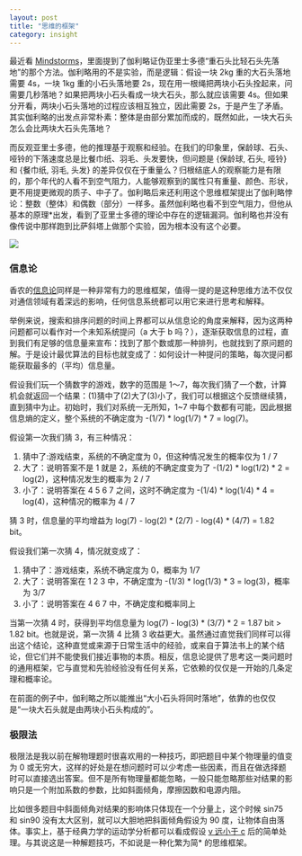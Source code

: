 ```yaml
---
layout: post
title: "思维的框架"
category: insight
---
```





最近看 [Mindstorms](http://www.amazon.cn/Mindstorms-Children-Computers-And-Powerful-Ideas-Papert-Seymour-A/dp/0465046746/ref=sr_1_5?ie=UTF8&qid=1374075828&sr=8-5&keywords=mindstorms)，里面提到了伽利略证伪亚里士多德“重石头比轻石头先落地”的那个方法。伽利略用的不是实验，而是逻辑：假设一块 2kg 重的大石头落地需要 4s，一块 1kg 重的小石头落地要 2s，现在用一根绳把两块小石头拴起来，问需要几秒落地？如果把两块小石头看成一块大石头，那么就应该需要 4s。但如果分开看，两块小石头落地的过程应该相互独立，因此需要 2s，于是产生了矛盾。其实伽利略的出发点非常朴素：整体是由部分累加而成的，既然如此，一块大石头怎么会比两块大石头先落地？

<!--more-->


而反观亚里士多德，他的推理基于观察和经验。在我们的印象里，保龄球、石头、哑铃的下落速度总是比餐巾纸、羽毛、头发要快，但问题是 {保龄球, 石头, 哑铃} 和 {餐巾纸, 羽毛, 头发} 的差异仅仅在于重量么？归根结底人的观察能力是有限的，那个年代的人看不到空气阻力，人能够观察到的属性只有重量、颜色、形状，更不用提更微观的质子、中子了。<span class="sidenote">伽利略后来还利用这个思维框架提出了伽利略悖论：整数（整体）和偶数（部分）一样多。</span>虽然伽利略也看不到空气阻力，但他从基本的原理<span class="note">*</span>出发，看到了亚里士多德的理论中存在的逻辑漏洞。伽利略也并没有像传说中那样跑到比萨斜塔上做那个实验，因为根本没有这个必要。


![](http://ww4.sinaimg.cn/mw690/534218ffjw1e6r9hn953tj209h0a4mxt.jpg)




### 信息论


香农的[信息论](http://zh.wikipedia.org/wiki/%E4%BF%A1%E6%81%AF%E8%AE%BA)同样是一种非常有力的思维框架，值得一提的是这种思维方法不仅仅对通信领域有着深远的影响，任何信息系统都可以用它来进行思考和解释。


举例来说，搜索和排序问题的时间上界都可以从信息论的角度来解释，因为这两种问题都可以看作对一个未知系统提问（a 大于 b 吗？），逐渐获取信息的过程，直到我们有足够的信息量来宣布：找到了那个数或那一种排列，也就找到了原问题的解。于是设计最优算法的目标也就变成了：如何设计一种提问的策略，每次提问都能获取最多的（平均）信息量。


假设我们玩一个猜数字的游戏，数字的范围是 1～7，每次我们猜了一个数，计算机会就返回一个结果：(1)猜中了(2)大了(3)小了，我们可以根据这个反馈继续猜，直到猜中为止。初始时，我们对系统一无所知，1~7 中每个数都有可能，因此根据信息熵的定义，整个系统的不确定度为 -(1/7) * log(1/7) * 7 = log(7)。


假设第一次我们猜 3，有三种情况：


1. 猜中了:游戏结束，系统的不确定度为 0，但这种情况发生的概率仅为 1 / 7
2. 大了：说明答案不是 1 就是 2，系统的不确定度变为了 -(1/2) * log(1/2) * 2 = log(2)，这种情况发生的概率为 2 / 7
3. 小了：说明答案在 4 5 6 7 之间，这时不确定度为 -(1/4) * log(1/4) * 4 = log(4)，这种情况的概率为 4 / 7


猜 3 时，信息量的平均增益为 log(7) - log(2) * (2/7) - log(4) * (4/7) = 1.82 bit。


假设我们第一次猜 4，情况就变成了：

1. 猜中了：游戏结束，系统不确定度为 0，概率为 1/7
2. 大了：说明答案在 1 2 3 中，不确定度为 -(1/3) * log(1/3) * 3 = log(3)，概率为 3/7
3. 小了：说明答案在 4 6 7 中，不确定度和概率同上


当第一次猜 4 时，获得到平均信息量为 log(7) - log(3) * (3/7) * 2 = 1.87 bit > 1.82 bit。也就是说，第一次猜 4 比猜 3 收益更大。虽然通过直觉我们同样可以得出这个结论，这种直觉或来源于日常生活中的经验，或来自于算法书上的某个结论，但它们并不能使我们接近事物的本质。相反，信息论提供了思考这一类问题时的通用框架，它与直觉和先验经验没有任何关系，它依赖的仅仅是一开始的几条定理和概率论。

在前面的例子中，伽利略之所以能推出“大小石头将同时落地”，依靠的也仅仅是“一块大石头就是由两块小石头构成的”。


### 极限法


极限法是我以前在解物理题时很喜欢用的一种技巧，即把题目中某个物理量的值变为 0 或无穷大，这样的好处是在想问题时可以少考虑一些因素，而且在做选择题时可以直接选出答案。但不是所有物理量都能忽略，一般只能忽略那些对结果的影响只是一个附加系数的参数，比如斜面倾角，摩擦因数和电源内阻。


比如很多题目中斜面倾角对结果的影响体只体现在一个分量上，这个时候 sin75 和 sin90 没有太大区别，就可以大胆地把斜面倾角假设为 90 度，让物体自由落体。<span class="sidenote">事实上，基于经典力学的运动学分析都可以看成假设 [v 远小于 c](https://zh.wikipedia.org/wiki/%E7%9B%B8%E5%AF%B9%E8%AE%BA) 后的简单处理。</span>与其说这是一种解题技巧，不如说是一种化繁为简<span class="note">*</span> 的思维框架。


